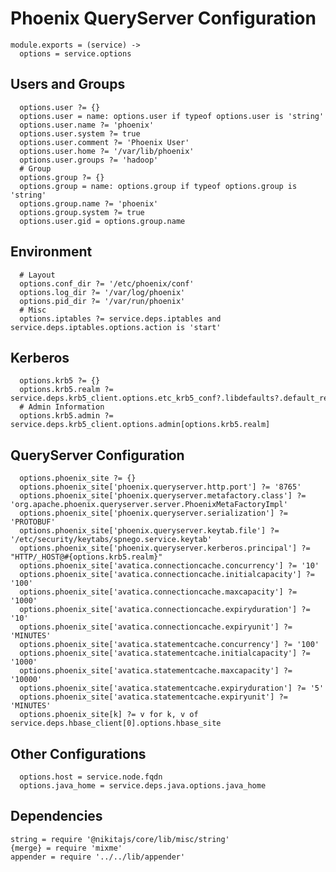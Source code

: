 
# Phoenix QueryServer Configuration

    module.exports = (service) ->
      options = service.options

## Users and Groups

      options.user ?= {}
      options.user = name: options.user if typeof options.user is 'string'
      options.user.name ?= 'phoenix'
      options.user.system ?= true
      options.user.comment ?= 'Phoenix User'
      options.user.home ?= '/var/lib/phoenix'
      options.user.groups ?= 'hadoop'
      # Group
      options.group ?= {}
      options.group = name: options.group if typeof options.group is 'string'
      options.group.name ?= 'phoenix'
      options.group.system ?= true
      options.user.gid = options.group.name

## Environment

      # Layout
      options.conf_dir ?= '/etc/phoenix/conf'
      options.log_dir ?= '/var/log/phoenix'
      options.pid_dir ?= '/var/run/phoenix'
      # Misc
      options.iptables ?= service.deps.iptables and service.deps.iptables.options.action is 'start'

## Kerberos

      options.krb5 ?= {}
      options.krb5.realm ?= service.deps.krb5_client.options.etc_krb5_conf?.libdefaults?.default_realm
      # Admin Information
      options.krb5.admin ?= service.deps.krb5_client.options.admin[options.krb5.realm]

## QueryServer Configuration

      options.phoenix_site ?= {}
      options.phoenix_site['phoenix.queryserver.http.port'] ?= '8765'
      options.phoenix_site['phoenix.queryserver.metafactory.class'] ?= 'org.apache.phoenix.queryserver.server.PhoenixMetaFactoryImpl'
      options.phoenix_site['phoenix.queryserver.serialization'] ?= 'PROTOBUF'
      options.phoenix_site['phoenix.queryserver.keytab.file'] ?= '/etc/security/keytabs/spnego.service.keytab'
      options.phoenix_site['phoenix.queryserver.kerberos.principal'] ?= "HTTP/_HOST@#{options.krb5.realm}"
      options.phoenix_site['avatica.connectioncache.concurrency'] ?= '10'
      options.phoenix_site['avatica.connectioncache.initialcapacity'] ?= '100'
      options.phoenix_site['avatica.connectioncache.maxcapacity'] ?= '1000'
      options.phoenix_site['avatica.connectioncache.expiryduration'] ?= '10'
      options.phoenix_site['avatica.connectioncache.expiryunit'] ?= 'MINUTES'
      options.phoenix_site['avatica.statementcache.concurrency'] ?= '100'
      options.phoenix_site['avatica.statementcache.initialcapacity'] ?= '1000'
      options.phoenix_site['avatica.statementcache.maxcapacity'] ?= '10000'
      options.phoenix_site['avatica.statementcache.expiryduration'] ?= '5'
      options.phoenix_site['avatica.statementcache.expiryunit'] ?= 'MINUTES'
      options.phoenix_site[k] ?= v for k, v of service.deps.hbase_client[0].options.hbase_site
      
## Other Configurations

      options.host = service.node.fqdn
      options.java_home = service.deps.java.options.java_home

## Dependencies

    string = require '@nikitajs/core/lib/misc/string'
    {merge} = require 'mixme'
    appender = require '../../lib/appender'
